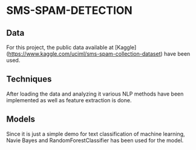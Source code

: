 # SMS-SPAM-DETECTION

## Data

For this project, the public data available at [Kaggle] (https://www.kaggle.com/uciml/sms-spam-collection-dataset) have been used.

## Techniques 

After loading the data and analyzing it various NLP methods have been implemented as well as feature extraction is done.

## Models

Since it is just a simple demo for text classification of machine learning, Navie Bayes and RandomForestClassifier has been used for the model.
